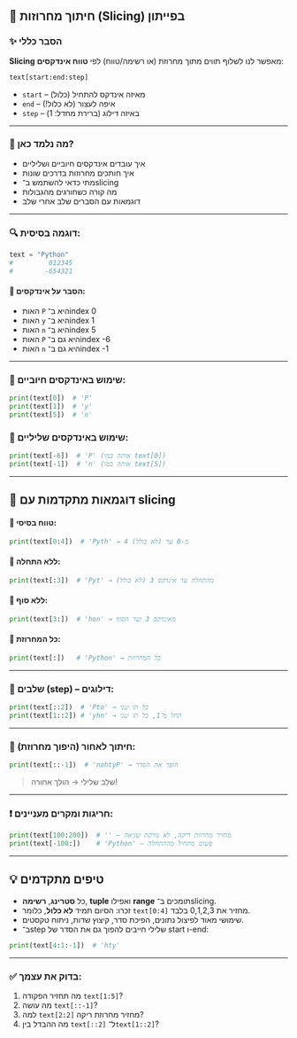 ## 📘 חיתוך מחרוזות (Slicing) בפייתון

### ✨ הסבר כללי

**Slicing** מאפשר לנו לשלוף תווים מתוך מחרוזת (או רשימה/טווח) לפי **טווח אינדקסים**:

```python
text[start:end:step]
```

* `start` – מאיזה אינדקס להתחיל (כלול)
* `end` – איפה לעצור (לא כלול!)
* `step` – באיזה דילוג (ברירת מחדל: 1)

---

### 🧠 מה נלמד כאן?

* איך עובדים אינדקסים חיוביים ושליליים
* איך חותכים מחרוזות בדרכים שונות
* מתי כדאי להשתמש ב־slicing
* מה קורה כשחורגים מהגבולות
* דוגמאות עם הסברים שלב אחרי שלב

---

### 🔍 דוגמה בסיסית:

```python
text = "Python"
#         012345
#        -654321
```

#### 🔸 הסבר על אינדקסים:

* האות `P` היא ב־index 0
* האות `y` היא ב־index 1
* האות `n` היא ב־index 5
* האות `P` היא גם ב־index -6
* האות `n` היא גם ב־index -1

---

### 🔹 שימוש באינדקסים חיוביים:

```python
print(text[0])  # 'P'
print(text[1])  # 'y'
print(text[5])  # 'n'
```

### 🔹 שימוש באינדקסים שליליים:

```python
print(text[-6])  # 'P' (אותה כמו text[0])
print(text[-1])  # 'n' (אותה כמו text[5])
```

---

## 🧪 דוגמאות מתקדמות עם slicing

#### 🔸 טווח בסיסי:

```python
print(text[0:4])  # 'Pyth' → מ-0 עד (לא כולל) 4
```

#### 🔸 ללא התחלה:

```python
print(text[:3])  # 'Pyt' → מהתחלה עד אינדקס 3 (לא כולל)
```

#### 🔸 ללא סוף:

```python
print(text[3:])  # 'hon' → מאינדקס 3 ועד הסוף
```

#### 🔸 כל המחרוזת:

```python
print(text[:])   # 'Python' → כל המחרוזת
```

---

### 🔁 שלבים (step) – דילוגים:

```python
print(text[::2])  # 'Pto' → כל תו שני
print(text[1::2]) # 'yhn' → תחל מ־1, כל תו שני
```

---

### 🔄 חיתוך לאחור (היפוך מחרוזת):

```python
print(text[::-1])  # 'nohtyP' → הופך את הסדר
```

> שלב שלילי → הולך אחורה!

---

### ❗ חריגות ומקרים מעניינים:

```python
print(text[100:200])  # '' – מחזיר מחרוזת ריקה, לא נזרקת שגיאה
print(text[-100:])    # 'Python' – פשוט מתחיל מההתחלה
```

---

## 💡 טיפים מתקדמים

* כל **סטרינג**, **רשימה**, **tuple** ואפילו **range** תומכים ב־slicing.
* זכרו: הסיום תמיד **לא כלול**, כלומר `text[0:4]` מחזיר את 0,1,2,3 בלבד.
* שימושי מאוד לפיצול נתונים, הפיכת סדר, קיצוץ שדות, ניתוח טקסטים.
* ב־step שלילי חייבים להפוך גם את הסדר של start ו-end:

```python
print(text[4:1:-1])  # 'hty'
```

---

### ✅ בדוק את עצמך:

1. מה תחזיר הפקודה `text[1:5]`?
2. מה עושה `text[::-1]`?
3. למה `text[2:2]` מחזיר מחרוזת ריקה?
4. מה ההבדל בין `text[::2]` ל־`text[1::2]`?

